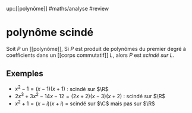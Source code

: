up::[[polynôme]]
#maths/analyse #review 
# polynôme scindé

Soit $P$ un [[polynôme]],
Si $P$ est produit de polynômes du premier degré à coefficients dans un [[corps commutatif]] $L$, alors $P$ est _scindé sur $L$_.


## Exemples

 - $x^{2} - 1 = (x - 1)(x + 1)$ : scindé sur $\R$
 - $2x^{3}+3x^{2}-14x-12 = (2x+2)(x - 3)(x+2)$ : scindé sur $\R$
 - $x^{2}+1 = (x-i)(x+i)$ = scindé sur $\C$ mais pas sur $\R$
